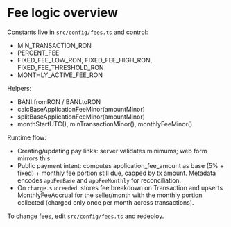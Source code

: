 # Fee logic overview

Constants live in `src/config/fees.ts` and control:
- MIN_TRANSACTION_RON
- PERCENT_FEE
- FIXED_FEE_LOW_RON, FIXED_FEE_HIGH_RON, FIXED_FEE_THRESHOLD_RON
- MONTHLY_ACTIVE_FEE_RON

Helpers:
- BANI.fromRON / BANI.toRON
- calcBaseApplicationFeeMinor(amountMinor)
- splitBaseApplicationFeeMinor(amountMinor)
- monthStartUTC(), minTransactionMinor(), monthlyFeeMinor()

Runtime flow:
- Creating/updating pay links: server validates minimums; web form mirrors this.
- Public payment intent: computes application_fee_amount as base (5% + fixed) + monthly fee portion still due, capped by tx amount. Metadata encodes `appFeeBase` and `appFeeMonthly` for reconciliation.
- On `charge.succeeded`: stores fee breakdown on Transaction and upserts MonthlyFeeAccrual for the seller/month with the monthly portion collected (charged only once per month across transactions).

To change fees, edit `src/config/fees.ts` and redeploy.